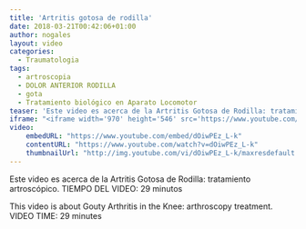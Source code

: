 ```yaml
---
title: 'Artritis gotosa de rodilla'
date: 2018-03-21T00:42:06+01:00
author: nogales
layout: video
categories:
  - Traumatologia
tags:
  - artroscopia
  - DOLOR ANTERIOR RODILLA
  - gota
  - Tratamiento biológico en Aparato Locomotor
teaser: 'Este video es acerca de la Artritis Gotosa de Rodilla: tratamiento artroscópico.'
iframe: "<iframe width='970' height='546' src='https://www.youtube.com/embed/dOiwPEz_L-k' frameborder='0' allowfullscreen></iframe>"
video:
    embedURL: "https://www.youtube.com/embed/dOiwPEz_L-k"
    contentURL: "https://www.youtube.com/watch?v=dOiwPEz_L-k"
    thumbnailUrl: "http://img.youtube.com/vi/dOiwPEz_L-k/maxresdefault.jpg"
---
```

Este video es acerca de la Artritis Gotosa de Rodilla: tratamiento artroscópico.
TIEMPO DEL VIDEO: 29 minutos

This video is about Gouty Arthritis in the Knee: arthroscopy treatment.
VIDEO TIME: 29 minutes